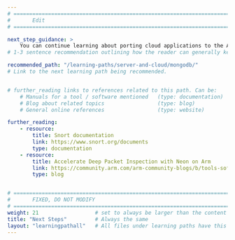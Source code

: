 ```yaml
---
# ================================================================================
#       Edit
# ================================================================================

next_step_guidance: >
    You can continue learning about porting cloud applications to the Arm architecture for increased performance and cost savings. The learning path on MongoDB is a great next step.
# 1-3 sentence recommendation outlining how the reader can generally keep learning about these topics, and a specific explanation of why the next step is being recommended.

recommended_path: "/learning-paths/server-and-cloud/mongodb/"
# Link to the next learning path being recommended.


# further_reading links to references related to this path. Can be:
    # Manuals for a tool / software mentioned   (type: documentation)
    # Blog about related topics                 (type: blog)
    # General online references                 (type: website) 

further_reading:
    - resource:
        title: Snort documentation
        link: https://www.snort.org/documents
        type: documentation
    - resource:
        title: Accelerate Deep Packet Inspection with Neon on Arm
        link: https://community.arm.com/arm-community-blogs/b/tools-software-ides-blog/posts/accelerating-deep-packet-inspection-with-neon-on-arm-neoverse
        type: blog


# ================================================================================
#       FIXED, DO NOT MODIFY
# ================================================================================
weight: 21                  # set to always be larger than the content in this path, and one more than 'review'
title: "Next Steps"         # Always the same
layout: "learningpathall"   # All files under learning paths have this same wrapper
---
```

